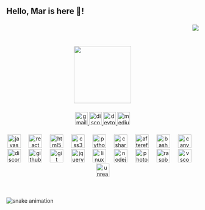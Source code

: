 <h2 align="left">Hello, Mar is here 👋!</h2>

###

<div align="right">
  <img src="https://visitor-badge.laobi.icu/badge?page_id=RealMarDev.RealMarDev&right_color=black&left_text=~"  />
</div>

###

<br clear="both">

<div align="center">
  <img height="150" src="https://media.giphy.com/media/l41lGnxllmN3YqOyI/giphy.gif"  />
</div>

###

<div align="center">
  <a href="mailto:realmardev@gmail.com" target="_blank">
    <img src="https://img.shields.io/static/v1?message=Gmail&logo=gmail&label=&color=D14836&logoColor=white&labelColor=&style=for-the-badge" height="33" alt="gmail logo"  />
  </a>
  <a href="https://discord.gg/jTyT4NdWbE" target="_blank">
    <img src="https://img.shields.io/static/v1?message=Discord&logo=discord&label=&color=7289DA&logoColor=white&labelColor=&style=for-the-badge" height="33" alt="discord logo"  />
  </a>
  <a href="https://dev.to/notcool" target="_blank">
    <img src="https://img.shields.io/static/v1?message=dev.to&logo=dev.to&label=&color=0A0A0A&logoColor=white&labelColor=&style=for-the-badge" height="33" alt="devto logo"  />
  </a>
  <a href="https://notcool.cc/" target="_blank">
    <img src="https://img.shields.io/static/v1?message=Portfolio &logo=medium&label=&color=ffffff&logoColor=white&labelColor=000000&style=for-the-badge" height="33" alt="medium logo"  />
  </a>
</div>

###

<div align="center">
  <img src="https://skillicons.dev/icons?i=js" height="35" alt="javascript logo"  />
  <img width="13" />
  <img src="https://skillicons.dev/icons?i=react" height="35" alt="react logo"  />
  <img width="13" />
  <img src="https://skillicons.dev/icons?i=html" height="35" alt="html5 logo"  />
  <img width="13" />
  <img src="https://cdn.jsdelivr.net/gh/devicons/devicon/icons/css3/css3-plain.svg" height="35" alt="css3 logo"  />
  <img width="13" />
  <img src="https://skillicons.dev/icons?i=py" height="35" alt="python logo"  />
  <img width="13" />
  <img src="https://skillicons.dev/icons?i=cs" height="35" alt="csharp logo"  />
  <img width="13" />
  <img src="https://cdn.simpleicons.org/adobeaftereffects/9999FF" height="35" alt="aftereffects logo"  />
  <img width="13" />
  <img src="https://skillicons.dev/icons?i=bash" height="35" alt="bash logo"  />
  <img width="13" />
  <img src="https://cdn.simpleicons.org/canva/00C4CC" height="35" alt="canva logo"  />
  <img width="13" />
  <img src="https://cdn.jsdelivr.net/gh/devicons/devicon/icons/discordjs/discordjs-plain.svg" height="35" alt="discordjs logo"  />
  <img width="13" />
  <img src="https://skillicons.dev/icons?i=github" height="35" alt="github logo"  />
  <img width="13" />
  <img src="https://skillicons.dev/icons?i=git" height="35" alt="git logo"  />
  <img width="13" />
  <img src="https://skillicons.dev/icons?i=jquery" height="35" alt="jquery logo"  />
  <img width="13" />
  <img src="https://skillicons.dev/icons?i=linux" height="35" alt="linux logo"  />
  <img width="13" />
  <img src="https://skillicons.dev/icons?i=nodejs" height="35" alt="nodejs logo"  />
  <img width="13" />
  <img src="https://cdn.simpleicons.org/adobephotoshop/31A8FF" height="35" alt="photoshop logo"  />
  <img width="13" />
  <img src="https://skillicons.dev/icons?i=raspberrypi" height="35" alt="raspberrypi logo"  />
  <img width="13" />
  <img src="https://skillicons.dev/icons?i=vscode" height="35" alt="vscode logo"  />
  <img width="13" />
  <img src="https://skillicons.dev/icons?i=unreal" height="35" alt="unrealengine logo"  />
</div>

###

<br clear="both">

![snake animation](https://github.com/RealMarDev/RealMarDev/blob/output/github-contribution-grid-snake2.svg)

###
